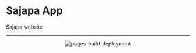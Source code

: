 # Sajapa App
Sajapa website

---
<div align="center">
    
![pages-build-deployment](https://github.com/subject-team/sajapaapp/actions/workflows/pages/pages-build-deployment/badge.svg)
</div>
